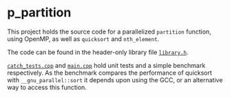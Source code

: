 # p_partition

This project holds the source code for a parallelized `partition` function, using OpenMP, as well as `quicksort` and `nth_element`.

The code can be found in the header-only library file [`library.h`](my_lib/include/library.h).

[`catch_tests.cpp`](my_lib/catch_tests.cpp) and [`main.cpp`](main.cpp) hold unit tests and a simple benchmark respectively. As the benchmark compares the performance of quicksort with `__gnu_parallel::sort` it depends upon using the GCC, or an alternative way to access this function.
